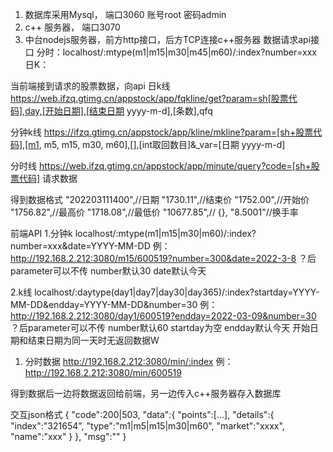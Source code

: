 
1. 数据库采用Mysql， 端口3060
账号root 密码admin
2. c++ 服务器， 端口3070
3. 中台nodejs服务器，前方http接口，后方TCP连接c++服务器
数据请求api接口
分时：localhost/:mtype(m1|m15|m30|m45|m60)/:index?number=xxx
日K：

当前端接到请求的股票数据，向api
日k线
https://web.ifzq.gtimg.cn/appstock/app/fqkline/get?param=sh[股票代码],day,[开始日期],[结束日期 yyyy-m-d],[条数],qfq

分钟k线
https://ifzq.gtimg.cn/appstock/app/kline/mkline?param=[sh+股票代码],[m1, m5, m15, m30, m60],[],[int取回数目]&_var=[日期 yyyy-m-d]

分时线
https://web.ifzq.gtimg.cn/appstock/app/minute/query?code=[sh+股票代码]
请求数据

得到数据格式
"202203111400",//日期
"1730.11",//结束价
"1752.00",//开始价
"1756.82",//最高价
"1718.08",//最低价
"10677.85",//
{},
"8.5001"//换手率

前端API
1.分钟k
localhost/:mtype(m1|m15|m30|m60)/:index?number=xxx&date=YYYY-MM-DD
例：http://192.168.2.212:3080/m15/600519?number=300&date=2022-3-8
？后parameter可以不传
number默认30
date默认今天

2.k线
localhost/:daytype(day1|day7|day30|day365)/:index?startday=YYYY-MM-DD&endday=YYYY-MM-DD&number=30
例：http://192.168.2.212:3080/day1/600519?endday=2022-03-09&number=30
？后parameter可以不传
number默认60
startday为空
endday默认今天
开始日期和结束日期为同一天时无返回数据W

1. 分时数据
http://192.168.2.212:3080/min/:index
例：http://192.168.2.212:3080/min/600519

得到数据后一边将数据返回给前端，另一边传入c++服务器存入数据库

交互json格式
{
    "code":200|503,
    "data":{
        "points":[...],
        "details":{
            "index":"321654",
            "type":"m1|m5|m15|m30|m60",
            "market":"xxxx",
            "name":"xxx"
        }
    },
    "msg":""
}

